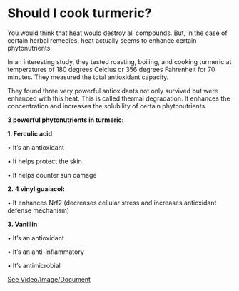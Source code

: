 # Should I cook turmeric?

You would think that heat would destroy all compounds. But, in the case of certain herbal remedies, heat actually seems to enhance certain phytonutrients.

In an interesting study, they tested roasting, boiling, and cooking turmeric at temperatures of 180 degrees Celcius or 356 degrees Fahrenheit for 70 minutes. They measured the total antioxidant capacity.

They found three very powerful antioxidants not only survived but were enhanced with this heat. This is called thermal degradation. It enhances the concentration and increases the solubility of certain phytonutrients.

**3 powerful phytonutrients in turmeric:**

**1\. Ferculic acid**

• It’s an antioxidant

• It helps protect the skin

• It helps counter sun damage

**2\. 4 vinyl guaiacol:**

• It enhances Nrf2 (decreases cellular stress and increases antioxidant defense mechanism)

**3\. Vanillin**

• It’s an antioxidant

• It’s an anti-inflammatory

• It’s antimicrobial

 [See Video/Image/Document](https://hls-player.drberg.com/asset?path=migrated-assets/cooking-and-heating-turmeric-enhances-nutrients)